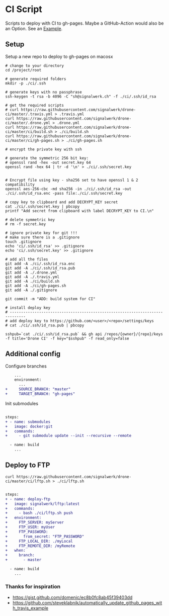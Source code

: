# CI Script

Scripts to deploy with CI to gh-pages.
Maybe a GitHub-Action would also be an Option. See an [Example](https://github.com/signalwerk/cv/blob/master/.github/workflows/deploy.yml).

## Setup

Setup a new repo to deploy to gh-pages on macosx

```shell
# change to your directory
cd /project/root

# generate required folders
mkdir -p ./ci/.ssh

# generate keys with no passphrase
ssh-keygen -t rsa -b 4096 -C "sh@signalwerk.ch" -f ./ci/.ssh/id_rsa

# get the required scripts
# curl https://raw.githubusercontent.com/signalwerk/drone-ci/master/.travis.yml > .travis.yml
curl https://raw.githubusercontent.com/signalwerk/drone-ci/master/.drone.yml > .drone.yml
curl https://raw.githubusercontent.com/signalwerk/drone-ci/master/ci/build.sh > ./ci/build.sh
curl https://raw.githubusercontent.com/signalwerk/drone-ci/master/ci/gh-pages.sh > ./ci/gh-pages.sh

# encrypt the private key with ssh

# generate the symmetric 256 bit key:
# openssl rand -hex -out secret.key 64
openssl rand -hex 64 | tr -d '\n' > ./ci/.ssh/secret.key


# Encrypt file using key - sha256 set to have openssl 1 & 2 compatibility
openssl aes-256-cbc -md sha256 -in ./ci/.ssh/id_rsa -out ./ci/.ssh/id_rsa.enc -pass file:./ci/.ssh/secret.key

# copy key to clipboard and add DECRYPT_KEY secret
cat ./ci/.ssh/secret.key | pbcopy
printf "Add secret from clipboard with label DECRYPT_KEY to CI.\n"

# delete symmetric key
# rm -f secret.key

# ignore private key for git !!!
# make sure there is a .gitignore
touch .gitignore
echo 'ci/.ssh/id_rsa' >> .gitignore
echo 'ci/.ssh/secret.key' >> .gitignore

# add all the files
git add -A ./ci/.ssh/id_rsa.enc
git add -A ./ci/.ssh/id_rsa.pub
git add -A ./.drone.yml
git add -A ./.travis.yml
git add -A ./ci/build.sh
git add -A ./ci/gh-pages.sh
git add -A ./.gitignore

git commit -m "ADD: build system for CI"

# install deploy key
# -----------------------------------------------------------------------------
# add deploy key to https://github.com/<user>/<repo>/settings/keys
# cat ./ci/.ssh/id_rsa.pub | pbcopy

sshpub=`cat ./ci/.ssh/id_rsa.pub` && gh api /repos/{owner}/{repo}/keys -f title='Drone CI' -f key="$sshpub" -f read_only=false

```

## Additional config

Configure branches

```diff
    ...
    environment:
      ...
+     SOURCE_BRANCH: "master"
+     TARGET_BRANCH: "gh-pages"
```

Init submodules

```diff

steps:
+ - name: submodules
+   image: docker:git
+   commands:
+     - git submodule update --init --recursive --remote

  - name: build
    ...
```

## Deploy to FTP

```shell
curl https://raw.githubusercontent.com/signalwerk/drone-ci/master/ci/lftp.sh > ./ci/lftp.sh
```


```diff

steps:
+ - name: deploy-ftp
+   image: signalwerk/lftp:latest
+   commands:
+     - bash ./ci/lftp.sh push
+   environment:
+     FTP_SERVER: myServer
+     FTP_USER: myUser
+     FTP_PASSWORD:
+       from_secret: "FTP_PASSWORD"
+     FTP_LOCAL_DIR: ./myLocal
+     FTP_REMOTE_DIR: /myRemote
+   when:
+     branch:
+       - master

  - name: build
    ...
```

### Thanks for inspiration

* https://gist.github.com/domenic/ec8b0fc8ab45f39403dd
* https://github.com/steveklabnik/automatically_update_github_pages_with_travis_example
